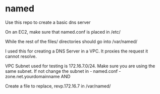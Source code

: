 named
=====

Use this repo to create a basic dns server

On an EC2, make sure that named.conf is placed in /etc/

While the rest of the files/ directories should go into /var/named/ 

I used this for creating a DNS Server in a VPC. It proxies the request it cannot resolve. 

VPC Subnet used for testing is 172.16.7.0/24. Make sure you are using the same subnet. If not change the subnet in 
	- named.conf
	- zone.net.yourdomainname
AND

Create a file to replace, revp.172.16.7 in /var/named/ 
